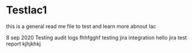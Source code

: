 # TestIac1

this is a general read me file to test and learn more abnout Iac

8 sep 2020 Testing audit logs
fhhfgghf
testing jira integration
hello
jira
test report
kjhjkhkj
